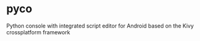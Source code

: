 pyco
====

Python console with integrated script editor for Android based on the Kivy crossplatform framework
